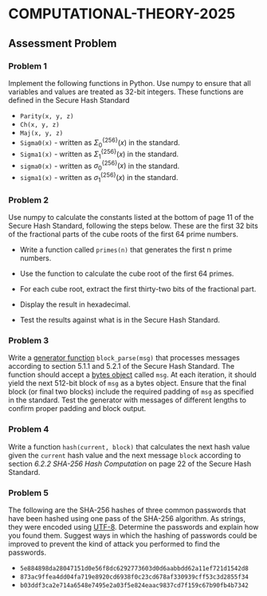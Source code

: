 # COMPUTATIONAL-THEORY-2025
## Assessment Problem
### Problem 1
Implement the following functions in Python. Use numpy to ensure that all variables and values are treated as 32-bit integers. These functions are defined in the Secure Hash Standard
* `Parity(x, y, z)`
* `Ch(x, y, z)`
* `Maj(x, y, z)`
* `Sigma0(x)` - written as $\Sigma_0^{\{256\}}(x)$ in the standard.
* `Sigma1(x)` - written as $\Sigma_1^{\{256\}}(x)$ in the standard.
* `sigma0(x)` - written as $\sigma_0^{\{256\}}(x)$ in the standard.
* `sigma1(x)` - written as $\sigma_1^{\{256\}}(x)$ in the standard.

### Problem 2
Use numpy to calculate the constants listed at the bottom of page 11 of the Secure Hash Standard, following the steps below.
These are the first 32 bits of the fractional parts of the cube roots of the first 64 prime numbers.

* Write a function called `primes(n)` that generates the first n prime numbers.

* Use the function to calculate the cube root of the first 64 primes.

* For each cube root, extract the first thirty-two bits of the fractional part.

* Display the result in hexadecimal.

* Test the results against what is in the Secure Hash Standard.

### Problem 3
Write a [generator function](https://realpython.com/introduction-to-python-generators/) `block_parse(msg)` that processes messages according to section 5.1.1 and 5.2.1 of the Secure Hash Standard.
The function should accept a [bytes object](https://realpython.com/python-bytes/) called `msg`.
At each iteration, it should yield the next 512-bit block of `msg` as a bytes object.
Ensure that the final block (or final two blocks) include the required padding of `msg` as specified in the standard.
Test the generator with messages of different lengths to confirm proper padding and block output.

### Problem 4
Write a function `hash(current, block)` that calculates the next hash value given the `current` hash value and the next message `block` according to section *6.2.2 SHA-256 Hash Computation* on page 22 of the Secure Hash Standard.

### Problem 5
The following are the SHA-256 hashes of three common passwords that have been hashed using one pass of the SHA-256 algorithm.
As strings, they were encoded using [UTF-8](https://en.wikipedia.org/wiki/UTF-8).
Determine the passwords and explain how you found them.
Suggest ways in which the hashing of passwords could be improved to prevent the kind of attack you performed to find the passwords.

* `5e884898da28047151d0e56f8dc6292773603d0d6aabbdd62a11ef721d1542d8`
* `873ac9ffea4dd04fa719e8920cd6938f0c23cd678af330939cff53c3d2855f34`
* `b03ddf3ca2e714a6548e7495e2a03f5e824eaac9837cd7f159c67b90fb4b7342`
